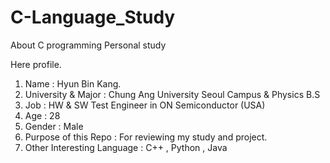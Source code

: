 # C-Language_Study
About C programming Personal study

Here profile.

1. Name : Hyun Bin Kang.
2. University & Major : Chung Ang University Seoul Campus  & Physics B.S
3. Job : HW & SW Test Engineer in ON Semiconductor (USA)
4. Age : 28
5. Gender : Male
6. Purpose of this Repo : For reviewing my study and project.
7. Other Interesting Language :  C++ , Python , Java   
